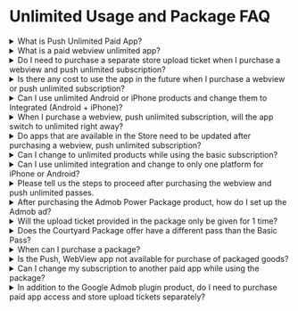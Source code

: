 # Unlimited Usage and Package FAQ

<details>

<summary>What is Push Unlimited Paid App?</summary>

It is a subscription that can only be purchased for apps created exclusively for push, and it is a product that has no time limit.

You don't have to pay a monthly fee to get unlimited access to the app for an unlimited period of time.

</details>

<details>

<summary>What is a paid webview unlimited app?</summary>

It is a subscription that can only be purchased for apps created exclusively for webview, and it is a product that has no time limit.

You don't have to pay a monthly fee to get unlimited access to the app for an unlimited period of time

</details>

<details>

<summary>Do I need to purchase a separate store upload ticket when I purchase a webview and push unlimited subscription?</summary>

Unlimited paid app products for webviews and push-only do not include upload tickets (Play Store, App Store).

You will need to purchase and apply for a Store upload ticket that you want to launch and update on the Play Store, App Store, etc.

We recommend that you purchase unlimited packages that come with upload tickets.&#x20;

<mark style="color:blue;">****</mark>[<mark style="color:blue;">**\[Go to the package purchase page\]**</mark>](https://www.swing2app.com/view/payment\_list\_by\_recommend\_voucher)<mark style="color:blue;">****</mark>

</details>

<details>

<summary>Is there any cost to use the app in the future when I purchase a webview or push unlimited subscription?</summary>

Yes, it is an unlimited product, so you can use it for a lifetime when you purchase a subscription.

There are no additional usage fees to be paid.

However, if the app is updated, the app must be updated by the store, so you may need to purchase additional products such as App Store upload tickets and Play Store upload tickets.

</details>

<details>

<summary>Can I use unlimited Android or iPhone products and change them to Integrated (Android + iPhone)?</summary>

Yes you can.

For example, if you add an iPhone while using \[Push Only Unlimited Android 250,000 KRW]→ you can purchase the \[Push Only Unlimited Android 350,000 KRW] product.

If you purchase additional products, they can be used together in an integrated format.

In addition, the App Store upload ticket (KRW 20,000) must be purchased separately.

(App Store upload launch agency cost)

However, if you purchase each product separately, it will be more expensive than the integrated type, so if you are going to run Android + iPhone, it will be more expensive to purchase and use the integrated type from the beginning.

</details>

<details>

<summary>When I purchase a webview, push unlimited subscription, will the app switch to unlimited right away?</summary>

The development team will set aside unlimited servers, so even if your payment is complete, you won't be able to switch right away.

The development team will handle it separately within 1-2 hours, and you can use it as an app with an unlimited usage period after you send the notification e-mail.

</details>

<details>

<summary>Do apps that are available in the Store need to be updated after purchasing a webview, push unlimited subscription?</summary>

App updates are essential because you need to set aside unlimited servers.

Therefore, you will need to update the Play Store and the App Store again with an updated version of the app.

A new version of the app must be uploaded to the Store for existing users to receive and use the update, and new users can also use it as an app with push restrictions.

</details>

<details>

<summary>Can I change to unlimited products while using the basic subscription?</summary>

Yes you can.

If you are using the basic subscription, you can change it to unlimited products at the end of the use and purchase it.

However, since partial refunds are not possible for the remaining period of use, it is recommended that you purchase the product after the end of the service period.

(If you don't mind a partial refund, you can buy it right away while you're using it.)

</details>

<details>

<summary>Can I use unlimited integration and change to only one platform for iPhone or Android?</summary>

It is not possible to change to that path.

Users can make apps invisible by deleting or unpublishing apps from individually released stores.

For example, if you only use the Play Store Android phone, and you stop using the App Store, you can proceed by unloading the app that has been released to the App Store.

We cannot take any action, such as discontinuing the use of the app on the user's phone, and we will not refund it by deducting the cost of the unlimited paid app product price that you do not use.

</details>

<details>

<summary>Please tell us the steps to proceed after purchasing the webview and push unlimited passes.</summary>

1\) After the app is finished creating, please purchase unlimited use for push-only and store upload tickets.

Alternatively, we recommend that you purchase a package that includes all your upload tickets.

2\) When you purchase an unlimited subscription, the development team will set aside unlimited servers and re-create the app in a new version.

(It takes 1-2 hours, and the setting time may be delayed when applying outside of business hours.)

This means that unlimited access will not be used immediately, even if payment is completed.

3\) When the operation is completed, a completion notification e-mail will be sent to the user.

From the time you receive the completion email, you will be able to use the app with an unlimited trial period.

4\) We will send you a list of the store launch method and upload application method through the notification e-mail, so please check the contents and apply for upload.

You can receive an upload request to release your app to the Play Store, App Store, etc.

</details>

<details>

<summary>After purchasing the Admob Power Package product, how do I set up the Admob ad?</summary>

If you select the \[Buy] button on the Admob Power Package product page, you can see the detailed product description and how to set the Admob plug-in ad.

After purchasing the product, you can set up Admob ads directly in the app, and you can also check the manual below to learn more about how to set up ads.&#x20;

<mark style="color:blue;">**\[How to set up Admob plugin ads]**</mark>

</details>

<details>

<summary>Will the upload ticket provided in the package only be given for 1 time?</summary>

This is a four-time offer, and if you need an update after the initial registration (launch) of the app, you will need to purchase a store-specific upload ticket and re-apply for the upload.

\-App Store upload ticket: KRW 20,000

\-PlayStore Upload Ticket: KRW 10,000

\*Play Store does not require you to purchase upload tickets if you do it yourself.

</details>

<details>

<summary>Does the Courtyard Package offer have a different pass than the Basic Pass?</summary>

The services offered are a little different from the four basic products.

You can only have up to 500MB of app capacity, 4 chat rooms, and up to 50 bulletin boards.

Due to the different services provided, please make sure to check the product details before purchasing.

</details>

<details>

<summary>When can I purchase a package?</summary>

Packaged goods can only be purchased from apps built from regular prototypes.

\-If you use a small amount of capacity and need a lot of time to use the app: Recommended product of 330,000 won in a garden package

\-When using large capacity: Large capacity package 550,000 won product is recommended

\-When operating a profitable app with Admob applied: We recommend the Admob Power Package 580,000 won.

For an introduction and detailed information on each product, please refer to the pricing policy below.&#x20;

<mark style="color:blue;">**\[Go see the swing package product]**</mark>

</details>

<details>

<summary>Is the Push, WebView app not available for purchase of packaged goods?</summary>

Yes, apps created with Push, WebView are not available for purchase.

Packaged goods can only be purchased in apps created with generic prototypes - Top, Footer, Slide, Drop-Down List & Box.

</details>

<details>

<summary>Can I change my subscription to another paid app while using the package?</summary>

After the end of the subscription period of the package paid app in use, it can be purchased and applied with another subscription.

During the use of the packaged product, it is not possible to change to another subscription, so please use it after the end of the service period.

</details>

<details>

<summary>In addition to the Google Admob plugin product, do I need to purchase paid app access and store upload tickets separately?</summary>

Yes, this product is a plug-in product that only allows you to set up an admob.

Paid app access and upload agency fees are not included.

\*Admob Power Package product is recommended, which includes all passes, admob and store upload tickets.

In order to launch the Play Store and App Store, you will need to apply for an upload.

\- Play Store upload ticket, app store upload ticket purchase and application

\-The Play Store does not require the purchase of tickets if you can register and update directly, and the App Store can only be done on your behalf.

</details>
